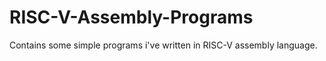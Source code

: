 # RISC-V-Assembly-Programs

Contains some simple programs i've written in RISC-V assembly language.

